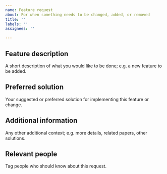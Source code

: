 ```yaml
---
name: Feature request
about: For when something needs to be changed, added, or removed
title: ''
labels: ''
assignees: ''

---
```


## Feature description
A short description of what you would like to be done; e.g. a new feature to be added.

## Preferred solution
Your suggested or preferred solution for implementing this feature or change.

## Additional information
Any other additional context; e.g. more details, related papers, other solutions.

## Relevant people
Tag people who should know about this request.
